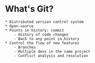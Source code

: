 # What's Git? 

    * Distributed version control system 
    * Open-source 
    * Points in history: commit 
        - History of code changes
        - Back to any point in history 
    * Control the flow of new features
        - Branches
        - Multiple devs in the same project 
        - Conflict analysis and resolution
 
        